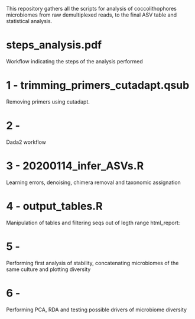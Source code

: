 This repository gathers all the scripts for analysis of coccolithophores microbiomes from raw demultiplexed reads, to the final ASV table and statistical analysis.

# steps_analysis.pdf
Workflow indicating the steps of the analysis performed

# 1 - trimming_primers_cutadapt.qsub

Removing primers using cutadapt. 

# 2 - 
Dada2 workflow
# 3 - 20200114_infer_ASVs.R
Learning errors, denoising, chimera removal and taxonomic assignation

# 4 - output_tables.R
Manipulation of tables and filtering seqs out of legth range
html_report: 

# 5 - 
Performing first analysis of stability, concatenating microbiomes of the same culture and plotting diversity

# 6 - 
Performing PCA, RDA and testing possible drivers of microbiome diversity

